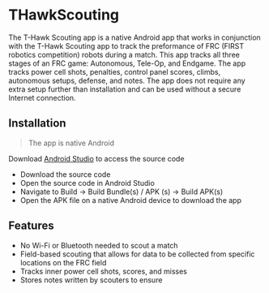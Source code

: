 # THawkScouting
The T-Hawk Scouting app is a native Android app that works in conjunction with the T-Hawk Scouting app to track the preformance 
of FRC (FIRST robotics competition) robots during a match. This app tracks all three stages of an FRC game: Autonomous, Tele-Op, and Endgame. The app tracks power cell shots, penalties, control panel scores, climbs, autonomous setups, defense, and notes. The app does not require any extra setup further than installation and can be used without a secure Internet connection.

## Installation
> The app is native Android

Download [Android Studio](https://www.google.com/search?client=safari&rls=en&q=android+studio&ie=UTF-8&oe=UTF-8) to access the source code
* Download the source code
* Open the source code in Android Studio
* Navigate to Build -> Build Bundle(s) / APK (s) -> Build APK(s)
* Open the APK file on a native Android device to download the app

## Features
* No Wi-Fi or Bluetooth needed to scout a match
* Field-based scouting that allows for data to be collected from specific locations on the FRC field
* Tracks inner power cell shots, scores, and misses
* Stores notes written by scouters to ensure
